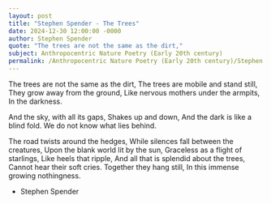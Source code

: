 ```yaml
---
layout: post
title: "Stephen Spender - The Trees"
date: 2024-12-30 12:00:00 -0000
author: Stephen Spender
quote: "The trees are not the same as the dirt,"
subject: Anthropocentric Nature Poetry (Early 20th century)
permalink: /Anthropocentric Nature Poetry (Early 20th century)/Stephen Spender/Stephen Spender - The Trees
---
```


The trees are not the same as the dirt,
The trees are mobile and stand still,
They grow away from the ground,
Like nervous mothers under the armpits,
In the darkness.

And the sky, with all its gaps,
Shakes up and down,
And the dark is like a blind fold.
We do not know what lies behind.

The road twists around the hedges,
While silences fall between the creatures,
Upon the blank world lit by the sun,
Graceless as a flight of starlings,
Like heels that ripple,
And all that is splendid about the trees,
Cannot hear their soft cries.
Together they hang still,
In this immense growing nothingness.

- Stephen Spender
